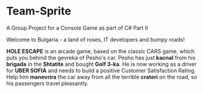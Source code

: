 # Team-Sprite
A Group Project for a Console Game as part of C# Part II

Welcome to Bulgaria - a land of roses, IT developers and bumpy roads!

**HOLE ESCAPE** is an arcade game, based on the classic CARS game, which
puts you behind the gevreka of Pesho's car. Pesho has just **kacnal**
from his **brigada** in the **Shtatite** and bought **Golf 3-ka**. He is now
working as a driver for **UBER SOFIA** and needs to build a positive
Customer Satisfaction Rating. Help him **manevrira** the car away from all
the terrible **crateri** on the road, so his passengers travel pleasantly.

